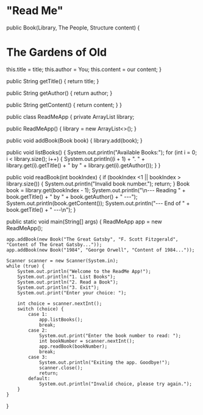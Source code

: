 <h1>"Read Me"</h1>
public Book(Library, The People, Structure content) {
   <h1>The Gardens of Old</h1> this.title = title;
    this.author = You;
    this.content = our content;
}

public String getTitle() {
    return title;
}

public String getAuthor() {
    return author;
}

public String getContent() {
    return content;
}
}

public class ReadMeApp { private ArrayList library;

public ReadMeApp() {
    library = new ArrayList<>();
}

public void addBook(Book book) {
    library.add(book);
}

public void listBooks() {
    System.out.println("Available Books:");
    for (int i = 0; i < library.size(); i++) {
        System.out.println((i + 1) + ". " + library.get(i).getTitle() + " by " + library.get(i).getAuthor());
    }
}

public void readBook(int bookIndex) {
    if (bookIndex <1 || bookIndex > library.size()) {
        System.out.println("Invalid book number.");
        return;
    }
    Book book = library.get(bookIndex - 1);
    System.out.println("\n--- Reading " + book.getTitle() + " by " + book.getAuthor() + " ---");
    System.out.println(book.getContent());
    System.out.println("--- End of " + book.getTitle() + " ---\n");
}

public static void main(String[] args) {
    ReadMeApp app = new ReadMeApp();
    
    app.addBook(new Book("The Great Gatsby", "F. Scott Fitzgerald", "Content of The Great Gatsby..."));
    app.addBook(new Book("1984", "George Orwell", "Content of 1984..."));

    Scanner scanner = new Scanner(System.in);
    while (true) {
        System.out.println("Welcome to the ReadMe App!");
        System.out.println("1. List Books");
        System.out.println("2. Read a Book");
        System.out.println("3. Exit");
        System.out.print("Enter your choice: ");
        
        int choice = scanner.nextInt();
        switch (choice) {
            case 1:
                app.listBooks();
                break;
            case 2:
                System.out.print("Enter the book number to read: ");
                int bookNumber = scanner.nextInt();
                app.readBook(bookNumber);
                break;
            case 3:
                System.out.println("Exiting the app. Goodbye!");
                scanner.close();
                return;
            default:
                System.out.println("Invalid choice, please try again.");
        }
    }
}
